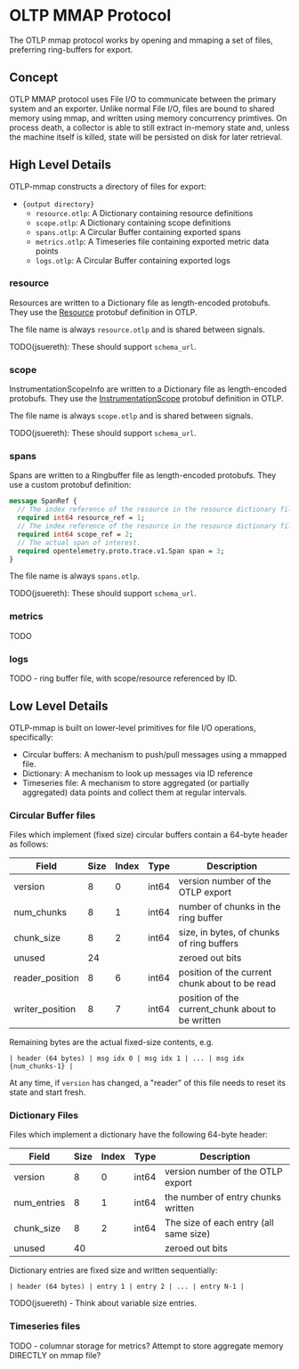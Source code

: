 # OLTP MMAP Protocol

The OTLP mmap protocol works by opening and mmaping a set of files, preferring ring-buffers for export.

## Concept

OTLP MMAP protocol uses File I/O to communicate between the primary system and an exporter.  Unlike normal File I/O, files are bound to shared memory using mmap, and written using memory concurrency primtives.  On process death, a collector is able to still extract in-memory state and, unless the machine itself is killed, state will be persisted on disk for later retrieval.

## High Level Details

OTLP-mmap constructs a directory of files for export:

- `{output directory}`
  - `resource.otlp`: A Dictionary containing resource definitions
  - `scope.otlp`: A Dictionary containing scope definitions
  - `spans.otlp`: A Circular Buffer containing exported spans
  - `metrics.otlp`: A Timeseries file containing exported metric data points
  - `logs.otlp`: A Circular Buffer containing exported logs

### resource

Resources are written to a Dictionary file as length-encoded protobufs. They use the 
[Resource](https://github.com/open-telemetry/opentelemetry-proto/blob/main/opentelemetry/proto/resource/v1/resource.proto#L28) protobuf definition in OTLP.

The file name is always `resource.otlp` and is shared between signals.

TODO(jsuereth): These should support `schema_url`.

### scope

InstrumentationScopeInfo are written to a Dictionary file as length-encoded protobufs. They use the
[InstrumentationScope](https://github.com/open-telemetry/opentelemetry-proto/blob/main/opentelemetry/proto/common/v1/common.proto#L71) protobuf definition in OTLP.

The file name is always `scope.otlp` and is shared between signals.

TODO(jsuereth): These should support `schema_url`.

### spans

Spans are written to a Ringbuffer file as length-encoded protobufs.  They use a custom protobuf definition:

```protobuf
message SpanRef {
  // The index reference of the resource in the resource dictionary file.
  required int64 resource_ref = 1;
  // The index reference of the resource in the resource dictionary file.
  required int64 scope_ref = 2;
  // The actual span of interest.
  required opentelemetry.proto.trace.v1.Span span = 3;
}
```

The file name is always `spans.otlp`.

TODO(jsuereth): These should support `schema_url`.

### metrics

TODO

### logs

TODO - ring buffer file, with scope/resource referenced by ID.

## Low Level Details

OTLP-mmap is built on lower-level primitives for file I/O operations, specifically:

- Circular buffers: A mechanism to push/pull messages using a mmapped file.
- Dictionary: A mechanism to look up messages via ID reference
- Timeseries file: A mechanism to store aggregated (or partially aggregated) data points and
  collect them at regular intervals.

### Circular Buffer files

Files which implement (fixed size) circular buffers contain a 64-byte header as follows:

| Field            | Size | Index | Type | Description                                        |
|------------------|------|-------|------|----------------------------------------------------|
| version          | 8    | 0     | int64 | version number of the OTLP export                 |
| num_chunks       | 8    | 1     | int64 | number of chunks in the ring buffer               |
| chunk_size       | 8    | 2     | int64 | size, in bytes, of chunks of ring buffers         |
| unused           | 24   |       |       | zeroed out bits                                   |
| reader_position  | 8    | 6     | int64 | position of the current chunk about to be read    |
| writer_position  | 8    | 7     | int64 | position of the current_chunk about to be written |

Remaining bytes are the actual fixed-size contents, e.g.

```
| header (64 bytes) | msg idx 0 | msg idx 1 | ... | msg idx {num_chunks-1} |
```

At any time, if `version` has changed, a "reader" of this file needs to reset its state and start fresh.

### Dictionary Files

Files which implement a dictionary have the following 64-byte header:

| Field            | Size | Index | Type | Description                                        |
|------------------|------|-------|------|----------------------------------------------------|
| version          | 8    | 0     | int64 | version number of the OTLP export                 |
| num_entries      | 8    | 1     | int64 | the number of entry chunks written                |
| chunk_size       | 8    | 2     | int64 | The size of each entry (all same size)            |
| unused           | 40   |       |       | zeroed out bits                                   |

Dictionary entries are fixed size and written sequentially:

```
| header (64 bytes) | entry 1 | entry 2 | ... | entry N-1 |
```

TODO(jsuereth) - Think about variable size entries.

### Timeseries files

TODO - columnar storage for metrics?  Attempt to store aggregate memory DIRECTLY on mmap file?